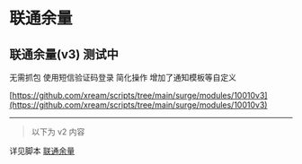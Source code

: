 # 联通余量

## 联通余量(v3) 测试中

无需抓包 使用短信验证码登录 简化操作 增加了通知模板等自定义

[https://github.com/xream/scripts/tree/main/surge/modules/10010v3](https://github.com/xream/scripts/tree/main/surge/modules/10010v3)

---

> 以下为 v2 内容

详见脚本 [联通余量](https://github.com/xream/scripts/tree/main/surge/modules/10010)
